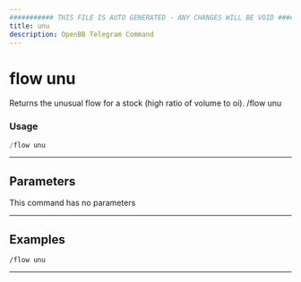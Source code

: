 ```yaml
---
########### THIS FILE IS AUTO GENERATED - ANY CHANGES WILL BE VOID ###########
title: unu
description: OpenBB Telegram Command
---
```


# flow unu

Returns the unusual flow for a stock (high ratio of volume to oi). /flow unu

### Usage

```python wordwrap
/flow unu
```

---

## Parameters

This command has no parameters



---

## Examples

```
/flow unu
```

---
